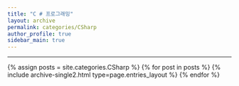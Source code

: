 ```yaml
---
title: "C # 프로그래밍"
layout: archive
permalink: categories/CSharp
author_profile: true
sidebar_main: true
---
```


<!-- 공백이 포함되어 있는 카테고리 이름의 경우 site.categories.['a b c'] 이런식으로! -->

***

{% assign posts = site.categories.CSharp %}
{% for post in posts %} {% include archive-single2.html type=page.entries_layout %} {% endfor %}

